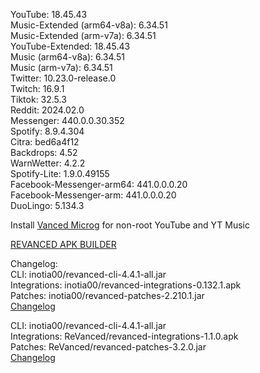 YouTube: 18.45.43  
Music-Extended (arm64-v8a): 6.34.51  
Music-Extended (arm-v7a): 6.34.51  
YouTube-Extended: 18.45.43  
Music (arm64-v8a): 6.34.51  
Music (arm-v7a): 6.34.51  
Twitter: 10.23.0-release.0  
Twitch: 16.9.1  
Tiktok: 32.5.3  
Reddit: 2024.02.0  
Messenger: 440.0.0.30.352  
Spotify: 8.9.4.304  
Citra: bed6a4f12  
Backdrops: 4.52  
WarnWetter: 4.2.2  
Spotify-Lite: 1.9.0.49155  
Facebook-Messenger-arm64: 441.0.0.0.20  
Facebook-Messenger-arm: 441.0.0.0.20  
DuoLingo: 5.134.3  

Install [Vanced Microg](https://github.com/TeamVanced/VancedMicroG/releases) for non-root YouTube and YT Music  

[REVANCED APK BUILDER](https://github.com/alsyundawy/revanced-apk-builder/)  

Changelog:  
CLI: inotia00/revanced-cli-4.4.1-all.jar  
Integrations: inotia00/revanced-integrations-0.132.1.apk  
Patches: inotia00/revanced-patches-2.210.1.jar  
[Changelog](https://github.com/inotia00/revanced-patches/releases/tag/v2.210.1)

CLI: inotia00/revanced-cli-4.4.1-all.jar  
Integrations: ReVanced/revanced-integrations-1.1.0.apk  
Patches: ReVanced/revanced-patches-3.2.0.jar  
[Changelog](https://github.com/ReVanced/revanced-patches/releases/tag/v3.2.0)  
